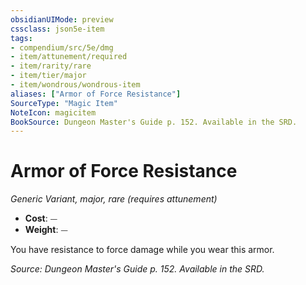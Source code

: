 ```yaml
---
obsidianUIMode: preview
cssclass: json5e-item
tags:
- compendium/src/5e/dmg
- item/attunement/required
- item/rarity/rare
- item/tier/major
- item/wondrous/wondrous-item
aliases: ["Armor of Force Resistance"]
SourceType: "Magic Item"
NoteIcon: magicitem
BookSource: Dungeon Master's Guide p. 152. Available in the SRD.
---
```

# Armor of Force Resistance
*Generic Variant, major, rare (requires attunement)*  

- **Cost**: ⏤
- **Weight**: ⏤

You have resistance to force damage while you wear this armor.

*Source: Dungeon Master's Guide p. 152. Available in the SRD.*